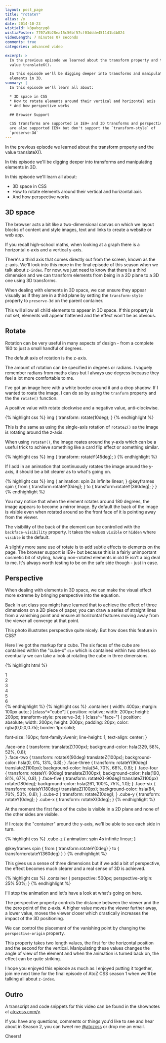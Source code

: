 ```yaml
---
layout: post_page
title: "rotateY"
alias: /y
date: 2014-10-23
wistiaId: k8pabgcyg8
wistiaPoster: 7707a5b28ea15c56bf57cf03ddde451141b4b824
videoLength: 7 minutes 07 seconds
comments: true
categories: advanced video

excerpt: >
  In the previous episode we learned about the transform property and the
  value translateX().

  In this episode we'll be digging deeper into transforms and manipulating
  elements in 3D.
summary: |
  In this episode we'll learn all about:

  * 3D space in CSS
  * How to rotate elements around their vertical and horizontal axis
  * And how perspective works 

  ## Browser Support

  CSS transforms are supported in IE9+ and 3D transforms and perspective
  are also supported IE9+ but don't support the `transform-style` of
  `preserve-3d`
---
```


In the previous episode we learned about the transform property and the
value translateX().

In this episode we'll be digging deeper into transforms and manipulating
elements in 3D.

In this episode we'll learn all about:

* 3D space in CSS
* How to rotate elements around their vertical and horizontal axis
* And how perspective works 

## 3D space

The browser acts a bit like a two-dimensional canvas on which we layout
blocks of content and style images, text and links to create a website
or web app.

If you recall high-school maths, when looking at a graph there is
a horizontal x-axis and a vertical y-axis.

There's a third axis that comes directly out from the screen, known as
the z-axis. We'll look into this more in the final episode of this
season when we talk about `z-index`. For now, we just need to know that
there is a third dimension and we can transform elements from being in
a 2D plane to a 3D one using 3D transforms.

When dealing with elements in 3D space, we can ensure they appear
visually as if they are in a third plane by setting the
`transform-style` property to `preserve-3d` on the parent container. 

This will allow all child elements to appear in 3D space. If this
property is not set, elements will appear flattened and the effect won't
be as obvious.

## Rotate

Rotation can be very useful in many aspects of design - from a complete
180 to just a small handful of degrees. 

The default axis of rotation is the z-axis.

The amount of rotation can be specified in degrees or radians.
I vaguely remember radians from maths class but I always use degress
because they feel a lot more comfortable to me.

I've got an image here with a white border around it and a drop shadow.
If I wanted to roate the image, I can do so by using the `tranform`
property and the the `rotate()` function.

A positive value with rotate clockwise and a negative value,
anti-clockwise.

{% highlight css %}
img {
	transform: rotate(10deg);
}
{% endhighlight %}

This is the same as using the single-axis rotation of `rotateZ()` as the
image is rotating around the z-axis.

When using `rotateY()`, the image roates around the y-axis which can be
a useful trick to achieve something like a card flip effect or something
similar. 

{% highlight css %}
img {
	transform: rotateY(45deg);
}
{% endhighlight %}

If I add in an animation that continuously rotates the image around the
y-axis, it should be a bit clearer as to what's going on.

{% highlight css %}
img {
	animation: spin 2s infinite linear;
}
@keyframes spin {
	from { transform:rotateY(0deg); }
	to { transform:rotateY(360deg); }
}
{% endhighlight %}

You may notice that when the element rotates around 180 degrees, the
image appears to become a mirror image. By default the back of the image
is visible even when rotated around so the front face of it is pointing
away from the viewer. 

The visibility of the back of the element can be controlled with the
`backface-visibility` property. It takes the values `visible` or
`hidden` where `visible` is the default.

A slightly more sane use of rotate is to add subtle effects to elements
on the page. The browser support is IE9+ but because this is a fairly
unimportant cosmetic bit of styling, having non-rotated elements in old
IE isn't a big deal to me. It's always worth testing to be on the safe
side though - just in case.

## Perspective

When dealing with elements in 3D space, we can make the visual effect
more extreme by bringing perspective into the equation.

Back in art class you might have learned that to achieve the effect of
three dimensions on a 2D piece of paper, you can draw a series of
straight lines from a vanishing point and ensure all horizontal features
moving away from the viewer all converge at that point.

This photo illustrates perspective quite nicely. But how does this
feature in CSS?

Here I've got the markup for a cube. The six faces of the cube are
contained within the "cube-x" `div` which is contained within two others
so eventually we can take a look at rotating the cube in three
dimensions.

{% highlight html %}
<div class="container">
	<div class="cube-z">
		<div class="cube-y">
			<div class="cube-x">
				<div class="face-one">1</div>
				<div class="face-two">2</div>
				<div class="face-three">3</div>
				<div class="face-four">4</div>
				<div class="face-five">5</div>
				<div class="face-six">6</div>
			</div>
		</div>
	</div>
</div>
{% endhighlight %}
{% highlight css %}
.container {
  width: 400px;
  margin: 100px auto;
}
[class^="cube"] {
  position: relative;
  width: 200px;
  height: 200px;
  transform-style: preserve-3d;
}
[class^="face-"] {
  position: absolute;
  width: 200px;
  height: 200px;
  padding: 20px;
  color: rgba(0,0,0,0.75);
  border: 1px solid;

  font-size: 160px;
  font-family:Avenir;
  line-height: 1;
  text-align: center;
}

.face-one {
  transform: translateZ(100px);
  background-color: hsla(329, 58%, 52%, 0.8);  
}
.face-two {
  transform: rotateX(90deg) translateZ(100px);
  background-color: hsla(0, 0%, 13%, 0.8);
}
.face-three {
  transform: rotateY(90deg) translateZ(100px);
  background-color: hsla(54, 70%, 68%, 0.8);
}
.face-four {
  transform: rotateY(-90deg) translateZ(100px);
  background-color: hsla(190, 81%, 67%, 0.8);
}
.face-five {
  transform: rotateX(-90deg) translateZ(100px) rotate(180deg);
  background-color: hsla(261, 100%, 75%, 1.0);
}
.face-six {
  transform: rotateY(180deg) translateZ(100px);
  background-color: hsla(84, 76%, 53%, 0.8);
}
.cube-z { transform: rotateZ(0deg); }
.cube-y { transform: rotateY(0deg); }
.cube-x { transform: rotateX(0deg); }
{% endhighlight %}

At the moment the first face of the cube is visible in a 2D plane and
none of the other sides are visible.

If I rotate the "container" around the y-axis, we'll be able to see each
side in turn.

{% highlight css %}
.cube-z { animation: spin 4s infinite linear; }

@keyframes spin {
  from { transform:rotateY(0deg) }
  to { transform:rotateY(360deg) }
}
{% endhighlight %}

This gives us a sense of three dimensions but if we add a bit of
perspective, the effect becomes much clearer and a real sense of 3D is
achieved.

{% highlight css %}
.container {
  perspective: 500px;
  perspective-origin: 25% 50%;
}
{% endhighlight %}

I'll stop the animation and let's have a look at what's going on here.

The perspective property controls the distance between the viewer and
the the zero point of the z-axis. A higher value moves the viewer
further away, a lower value, moves the viewer closer which drastically
increases the impact of the 3D positioning.

We can control the placement of the vanishing point by changing the
`perspective-origin` property.

This property takes two length values, the first for the horizontal
position and the second for the vertical. Manipulating these values
changes the angle of view of the element and when the animation is
turned back on, the effect can be quite striking.

I hope you enjoyed this episode as much as I enjoyed putting it
together, join me next time for the final episode of AtoZ CSS season
1 when we'll be talking all about `z-index`.

## Outro

A transcript and code snippets for this video can be found in the
shownotes at [atozcss.com/y](http://www.atozcss.com/y). 

If you have any questions, comments or things you'd like to see and hear
about in Season 2, you can tweet me
[@atozcss](http://www.twitter.com/atozcss) or drop me an
email.

Cheers!


